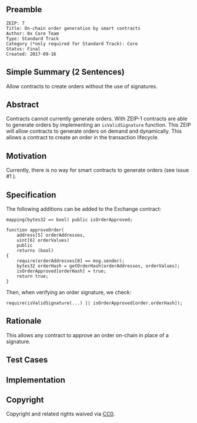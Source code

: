 ## Preamble

    ZEIP: 7
    Title: On-chain order generation by smart contracts
    Author: 0x Core Team
    Type: Standard Track
    Category (*only required for Standard Track): Core
    Status: Final
    Created: 2017-09-16

## Simple Summary (2 Sentences)

Allow contracts to create orders without the use of signatures.

## Abstract

Contracts cannot currently generate orders. With ZEIP-1 contracts are able to generate orders by implementing an `isValidSignature` function. This ZEIP will allow contracts to generate orders on demand and dynamically. This allows a contract to create an order in the transaction lifecycle.

## Motivation

Currently, there is no way for smart contracts to generate orders (see issue #1 ).

## Specification

The following additions can be added to the Exchange contract:

```
mapping(bytes32 => bool) public isOrderApproved;

function approveOrder(
    address[5] orderAddresses,
    uint[6] orderValues)
    public
    returns (bool)
{
    require(orderAddresses[0] == msg.sender);
    bytes32 orderHash = getOrderHash(orderAddresses, orderValues);
    isOrderApproved[orderHash] = true;
    return true;
}
```

Then, when verifying an order signature, we check:

```
require(isValidSignature(...) || isOrderApproved[order.orderHash]);
```

## Rationale

This allows any contract to approve an order on-chain in place of a signature.

## Test Cases

## Implementation

## Copyright

Copyright and related rights waived via [CC0](https://creativecommons.org/publicdomain/zero/1.0/).
